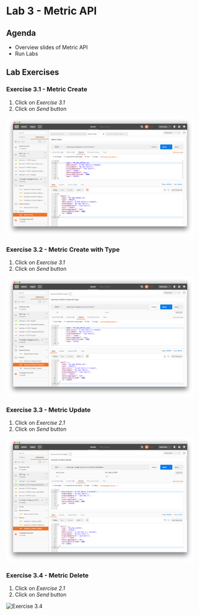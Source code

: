 Lab 3 - Metric API
==================

Agenda
------
- Overview slides of Metric API
- Run Labs

Lab Exercises
-------------

### Exercise 3.1 - Metric Create

1. Click on _Exercise 3.1_
2. Click on _Send_ button

![Exercise 3.1](img/ex-3.1.png)

### Exercise 3.2 - Metric Create with Type

1. Click on _Exercise 3.1_
2. Click on _Send_ button

![Exercise 3.1](img/ex-3.2.png)

### Exercise 3.3 - Metric Update

1. Click on _Exercise 2.1_
2. Click on _Send_ button

![Exercise 3.3](img/ex-3.3.png)

### Exercise 3.4 - Metric Delete

1. Click on _Exercise 2.1_
2. Click on _Send_ button

![Exercise 3.4](img/ex-3.4.png)








